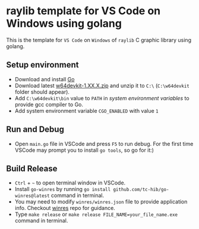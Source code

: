 # raylib template for VS Code on Windows using golang
This is the template for `VS Code` on `Windows` of `raylib` C graphic library using golang.  

## Setup environment
* Download and install [Go](https://go.dev/doc/install)
* Download latest [w64devkit-1.XX.X.zip](https://github.com/skeeto/w64devkit/releases/latest) and unzip it to `C:\` (`C:\w64devkit` folder should appear).  
* Add `C:\w64devkit\bin` value to `PATH` in *system environment variables* to provide gcc compiler to Go.  
* Add system environment variable `CGO_ENABLED` with value `1`

## Run and Debug
* Open `main.go` file in VSCode and press `F5` to run debug. For the first time VSCode may prompt you to install `go tools`, so go for it:)

## Build Release
* `Ctrl` + `~` to open terminal window in VSCode.
* Install `go-winres` by running `go install github.com/tc-hib/go-winres@latest` command in terminal.  
* You may need to modify `winres/winres.json` file to provide application info. Checkout [winres](https://github.com/tc-hib/go-winres) repo for guidance.
* Type `make release` or `make release FILE_NAME=your_file_name.exe` command in terminal.

